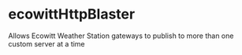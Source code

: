 # ecowittHttpBlaster
Allows Ecowitt Weather Station gateways to publish to more than one custom server at a time
